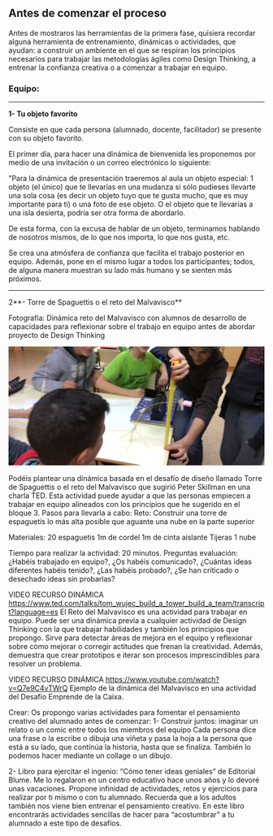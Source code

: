 ## Antes de comenzar el proceso

Antes de mostraros las herramientas de la primera fase, quisiera recordar alguna herramienta de entrenamiento, dinámicas o actividades, que ayudan: a construir un ambiente en el que se respiran los principios necesarios para trabajar las metodologías ágiles como Design Thinking, a entrenar la confianza creativa o a comenzar a trabajar en equipo.

### Equipo:

---

**1- Tu objeto favorito**

Consiste en que cada persona (alumnado, docente, facilitador) se presente con su objeto favorito.

El primer día, para hacer una dinámica de bienvenida les proponemos por medio de una invitación o un correo electrónico lo siguiente:

”Para la dinámica de presentación traeremos al aula un objeto especial: 1 objeto (el único) que te llevarías en una mudanza si sólo pudieses llevarte una sola cosa (es decir un objeto tuyo que te gusta mucho, que es muy importante para ti) o una foto de ese objeto. O el objeto que te llevarías a una isla desierta, podría ser otra forma de abordarlo.

De esta forma, con la excusa de hablar de un objeto, terminamos hablando de nosotros mismos, de lo que nos importa, lo que nos gusta, etc. 

Se crea una atmósfera de confianza que facilita el trabajo posterior en equipo. Además, pone en el mismo lugar a todos los participantes; todos, de alguna manera muestran su lado más humano y se sienten más próximos.

---

2**- Torre de Spaguettis o el reto del Malvavisco**

Fotografía: Dinámica reto del Malvavisco con alumnos de desarrollo de capacidades para reflexionar sobre el trabajo en equipo antes de abordar proyecto de Design Thinking

![](assets/retospaguetti.jpg)

Podéis plantear una dinámica basada en el desafío de diseño llamado Torre de Spaguettis o el reto del Malvavisco que sugirió Peter Skillman en una charla TED. Esta actividad puede ayudar a que las personas empiecen a trabajar en equipo alineados con los principios que he sugerido en el bloque 3.
Pasos para llevarla a cabo:
Reto: Construir una torre de espaguetis lo más alta posible que aguante una nube en la parte superior

Materiales:
  20 espaguetis
  1m de cordel
  1m de cinta aislante
  Tijeras
  1 nube

Tiempo para realizar la actividad: 20 minutos.
Preguntas evaluación:
¿Habéis trabajado en equipo?, ¿Os habéis comunicado?, ¿Cuántas ideas diferentes habéis tenido?, ¿Las habéis probado?, ¿Se han criticado o desechado ideas sin probarlas?



VIDEO RECURSO DINÁMICA
https://www.ted.com/talks/tom_wujec_build_a_tower_build_a_team/transcript?language=es
El Reto del Malvavisco es una actividad para trabajar en equipo. 
Puede ser una dinámica previa a cualquier actividad de Design Thinking con la que trabajar habilidades y también los principios que propongo. Sirve para detectar áreas de mejora en el equipo y reflexionar sobre cómo mejorar o corregir actitudes que frenan la creatividad. Además, demuestra que crear prototipos e iterar son procesos imprescindibles para resolver un problema.


VIDEO RECURSO DINÁMICA
https://www.youtube.com/watch?v=Q7e9C4vTWrQ
Ejemplo de la dinámica del Malvavisco en una actividad del Desafío Emprende de la Caixa.

Crear:
Os propongo varias actividades para fomentar el pensamiento creativo del alumnado antes de comenzar:
1- Construir juntos: imaginar un relato o un comic entre todos los miembros del equipo
Cada persona dice una frase o la escribe o dibuja una viñeta y pasa la hoja a la persona que está a su lado, que continúa la historia, hasta que se finaliza. También lo podemos hacer mediante un collage o un dibujo.

2- Libro para ejercitar el ingenio: “Cómo tener ideas geniales” de Editorial Blume.
Me lo regalaron en un centro educativo hace unos años y lo devoré unas vacaciones.
Propone infinidad de actividades, retos y ejercicios para realizar por ti mismo o con tu alumnado. 
Recuerda que a los adultos también nos viene bien entrenar el pensamiento creativo.
En este libro encontrarás actividades sencillas de hacer para “acostumbrar” a tu alumnado a este tipo de desafíos.
